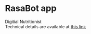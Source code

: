# RasaBot app    
     
Digitial Nutritionist    
Technical details are available at [this link](https://medium.com/voice-tech-podcast/ramping-up-a-rasa-based-chat-bot-2ff3bb9d3558?source=friends_link&sk=3d72e69f9d14768018ff52d77d37567b)
